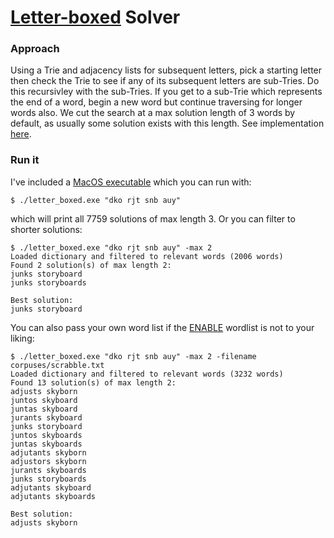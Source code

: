 # [Letter-boxed](https://www.nytimes.com/puzzles/letter-boxed) Solver

### Approach
Using a Trie and adjacency lists for subsequent letters, pick a starting letter then check the Trie to see if any of its subsequent letters are sub-Tries. Do this recursivley with the sub-Tries. If you get to a sub-Trie which represents the end of a word, begin a new word but continue traversing for longer words also. We cut the search at a max solution length of 3 words by default, as usually some solution exists with this length. See implementation [here](./lib/letter_boxed.ml).

### Run it
I've included a [MacOS executable](./letter_boxed.exe) which you can run with:
```
$ ./letter_boxed.exe "dko rjt snb auy"
```
which will print all 7759 solutions of max length 3. Or you can filter to shorter solutions:
```
$ ./letter_boxed.exe "dko rjt snb auy" -max 2
Loaded dictionary and filtered to relevant words (2006 words)
Found 2 solution(s) of max length 2:
junks storyboard
junks storyboards

Best solution:
junks storyboard
```
You can also pass your own word list if the [ENABLE](http://www.bananagrammer.com/2013/12/the-amazing-enable-word-list-project.html)
wordlist is not to your liking:
```
$ ./letter_boxed.exe "dko rjt snb auy" -max 2 -filename corpuses/scrabble.txt
Loaded dictionary and filtered to relevant words (3232 words)
Found 13 solution(s) of max length 2:
adjusts skyborn
juntos skyboard
juntas skyboard
jurants skyboard
junks storyboard
juntos skyboards
juntas skyboards
adjutants skyborn
adjustors skyborn
jurants skyboards
junks storyboards
adjutants skyboard
adjutants skyboards

Best solution:
adjusts skyborn
```

